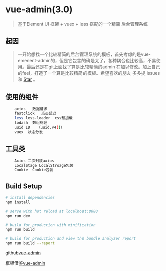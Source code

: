 # vue-admin(3.0)
> 基于Element UI 框架 + vuex + less 搭配的一个精简 后台管理系统

## 起因

> 一开始想找一个比较精简的后台管理系统的模板，首先考虑的是vue-emenent-admin的，但是它包含的确是太了，各种耦合也比较高，不易使用。最后还是在git上面找了算是比较精简的admin 在加以修改。加上自己的feel，打造了一个算是比较精简的模板。希望喜欢的朋友 多多提 issues 和 [Star](https://github.com/ygnihao/emenent-admin) 。

## 使用的组件
``` bash
    axios   数据请求
    fastclick   点击延迟
    less less-loader  css预加载
    lodash  数组处理
    uuid ID   （uuid.v4()）
    vuex  状态分发
```
## 工具类
``` bash
    Axios 二次封装axios
    LocalStage LocalStroage包装
    Cookie  Cookie包装
```
## Build Setup

``` bash
# install dependencies
npm install

# serve with hot reload at localhost:8080
npm run dev

# build for production with minification
npm run build

# build for production and view the bundle analyzer report
npm run build --report
```

github[vue-admin](https://github.com/ygnihao/emenent-admin)

框架借鉴[vue-admin](https://github.com/Apache-Ra/vue-admin.git)

